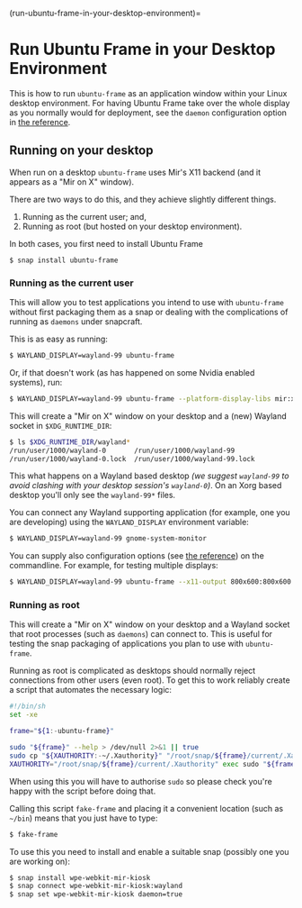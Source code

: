 (run-ubuntu-frame-in-your-desktop-environment)=
# Run Ubuntu Frame in your Desktop Environment

This is how to run `ubuntu-frame` as an application window within your Linux desktop environment. For having Ubuntu Frame take over the whole display as you normally would for deployment, see the `daemon` configuration option in [the reference](ubuntu-frame-configuration-options).

## Running on your desktop

When run on a desktop `ubuntu-frame` uses Mir's X11 backend (and it appears as a "Mir on X" window).

There are two ways to do this, and they achieve slightly different things.

1. Running as the current user; and,
2. Running as root (but hosted on your desktop environment).

In both cases, you first need to install Ubuntu Frame

    $ snap install ubuntu-frame

### Running as the current user

This will allow you to test applications you intend to use with `ubuntu-frame` without first packaging them as a snap or dealing with the complications of running as `daemons` under snapcraft.

This is as easy as running:
```bash
$ WAYLAND_DISPLAY=wayland-99 ubuntu-frame
```
Or, if that doesn't work (as has happened on some Nvidia enabled systems), run:
```bash
$ WAYLAND_DISPLAY=wayland-99 ubuntu-frame --platform-display-libs mir:x11 --platform-rendering-libs mir:x11
```
This will create a "Mir on X" window on your desktop and a (new) Wayland socket in `$XDG_RUNTIME_DIR`:
```bash
$ ls $XDG_RUNTIME_DIR/wayland*
/run/user/1000/wayland-0       /run/user/1000/wayland-99
/run/user/1000/wayland-0.lock  /run/user/1000/wayland-99.lock
```
This what happens on a Wayland based desktop _(we suggest `wayland-99` to avoid clashing with your desktop session's `wayland-0`)_. On an Xorg based desktop you'll only see the `wayland-99*` files.

You can connect any Wayland supporting application (for example, one you are developing) using the `WAYLAND_DISPLAY` environment variable:
```bash
$ WAYLAND_DISPLAY=wayland-99 gnome-system-monitor
```

You can supply also configuration options (see [the reference](ubuntu-frame-configuration-options)) on the commandline. For example, for testing multiple displays:
```bash
$ WAYLAND_DISPLAY=wayland-99 ubuntu-frame --x11-output 800x600:800x600
```

### Running as root

This will create a "Mir on X" window on your desktop and a Wayland socket that root processes (such as `daemons`) can connect to. This is useful for testing the snap packaging of applications you plan to use with `ubuntu-frame`.

Running as root is complicated as desktops should normally reject connections from other users (even root).
To get this to work reliably create a script that automates the necessary logic:
```bash
#!/bin/sh
set -xe

frame="${1:-ubuntu-frame}"

sudo "${frame}" --help > /dev/null 2>&1 || true
sudo cp "${XAUTHORITY:-~/.Xauthority}" "/root/snap/${frame}/current/.Xauthority"
XAUTHORITY="/root/snap/${frame}/current/.Xauthority" exec sudo "${frame}"
```
When using this you will have to authorise `sudo` so please check you're happy with the script before doing that.

Calling this script `fake-frame` and placing it a convenient location (such as `~/bin`) means that you just have to type:
```bash
$ fake-frame
```

To use this you need to install and enable a suitable snap (possibly one you are working on):
```bash
$ snap install wpe-webkit-mir-kiosk
$ snap connect wpe-webkit-mir-kiosk:wayland
$ snap set wpe-webkit-mir-kiosk daemon=true
```

